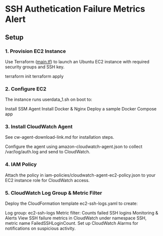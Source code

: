# SSH Authetication Failure Metrics Alert 
## Setup

### 1. Provision EC2 Instance

Use Terraform ([main.tf](main.tf)) to launch an Ubuntu EC2 instance with required security groups and SSH key.

terraform init
terraform apply

### 2. Configure EC2
The instance runs userdata_1.sh on boot to:

Install SSM Agent
Install Docker & Nginx
Deploy a sample Docker Compose app
### 3. Install CloudWatch Agent
See cw-agent-download-link.md for installation steps.

Configure the agent using amazon-cloudwatch-agent.json to collect /var/log/auth.log and send to CloudWatch.

### 4. IAM Policy
Attach the policy in iam-policies/cloudwatch-agent-ec2-policy.json to your EC2 instance role for CloudWatch access.

### 5. CloudWatch Log Group & Metric Filter
Deploy the CloudFormation template ec2-ssh-logs.yaml to create:

Log group: ec2-ssh-logs
Metric filter: Counts failed SSH logins
Monitoring & Alerts
View SSH failure metrics in CloudWatch under namespace SSH, metric name FailedSSHLoginCount.
Set up CloudWatch Alarms for notifications on suspicious activity.
